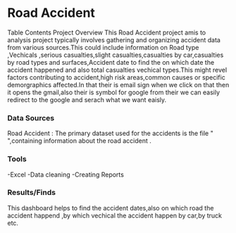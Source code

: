 # Road Accident 

Table Contents
Project Overview
This Road Accident project amis to analysis project typically involves gathering and organizing accident data from various sources.This could include information on Road type ,Vechicals ,serious casualties,slight casualties,casualties by car,casualties by road types and surfaces,Accident date to find the on which date the accident happened and also total casualties vechical types.This might revel factors contributing to accident,high risk areas,common causes or specific demorgraphics affected.In that their is email sign when we click on that then it opens the gmail,also their is symbol for google from their we can easily redirect to the google and serach what we want eaisly. 

### Data Sources 

Road Accident : The primary dataset used for the accidents is the file " ",containing information about the road accident .

### Tools

-Excel
-Data cleaning
-Creating Reports


### Results/Finds

This dashboard helps to find the accident dates,also on which road the accident happend ,by which vechical the accident happen by car,by truck etc.
